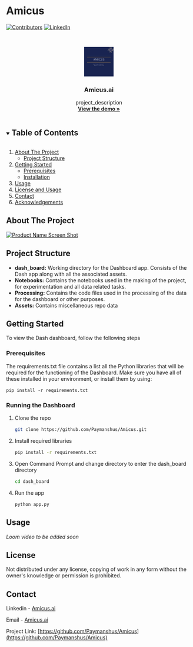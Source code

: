 # Amicus

[![Contributors][contributors-shield]][contributors-url]
[![LinkedIn][linkedin-shield]][linkedin-url]

<!-- PROJECT LOGO -->
<br />
<p align="center">
  <a href="https://github.com/Paymanshus/Amicus">
    <img src="Assets/amicus.jfif" alt="Logo" width="80" height="80">
  </a>

  <h3 align="center">Amicus.ai</h3>

  <p align="center">
    project_description
    <br />
    <a href="https://github.com/Paymanshus/Amicus"><strong>View the demo »</strong></a>
    <br />
</p>

<!-- TABLE OF CONTENTS -->
<details open="open">
  <summary><h2 style="display: inline-block">Table of Contents</h2></summary>
  <ol>
    <li>
      <a href="#about-the-project">About The Project</a>
      <ul>
        <!-- <li><a href="#built-with">Built With</a></li> -->
        <li><a href="#project-structure">Project Structure</li>
      </ul>
    </li>
    <li>
      <a href="#getting-started">Getting Started</a>
      <ul>
        <li><a href="#prerequisites">Prerequisites</a></li>
        <li><a href="#installation">Installation</a></li>
      </ul>
    </li>
    <li><a href="#usage">Usage</a></li>
    <!-- <li><a href="#roadmap">Roadmap</a></li>     -->
    <li><a href="#license">License and Usage</a></li>
    <li><a href="#contact">Contact</a></li>
    <li><a href="#acknowledgements">Acknowledgements</a></li>
  </ol>
</details>

<!-- ABOUT THE PROJECT -->

## About The Project

[![Product Name Screen Shot][product-screenshot]](https://example.com)

<!-- ### Built With

-
- []() -->

## Project Structure

- **dash_board:** Working directory for the Dashboard app. Consists of the Dash app along with all the associated assets.
- **Notebooks:** Contains the notebooks used in the making of the project, for experimentation and all data related tasks.
- **Processing:** Contains the code files used in the processing of the data for the dashboard or other purposes.
- **Assets:** Contains miscellaneous repo data
<!-- GETTING STARTED -->

## Getting Started

To view the Dash dashboard, follow the following steps

### Prerequisites

The requirements.txt file contains a list all the Python libraries that will be required for the functioning of the Dashboard. Make sure you have all of these installed in your environment, or install them by using:

```
pip install -r requirements.txt
```

### Running the Dashboard

1. Clone the repo
   ```sh
   git clone https://github.com/Paymanshus/Amicus.git
   ```
2. Install required libraries
   ```sh
   pip install -r requirements.txt
   ```
3. Open Command Prompt and change directory to enter the dash_board directory
   ```sh
   cd dash_board
   ```
4. Run the app
   ```
   python app.py
   ```

<!-- USAGE EXAMPLES -->

## Usage

_Loom video to be added soon_

<!-- _For more examples, please refer to the [Documentation](https://example.com)_ -->

<!-- ROADMAP -->

<!-- ## Roadmap

See the [open issues](https://github.com/Paymanshus/Amicus/issues) for a list of proposed features (and known issues). -->

<!-- LICENSE -->

## License

Not distributed under any license, copying of work in any form without the owner's knowledge or permission is prohibited.

<!-- CONTACT -->

## Contact

Linkedin - [Amicus.ai](https://www.linkedin.com/company/amicus-ai)

Email - [Amicus.ai](https://www.linkedin.com/company/amicus-ai)

Project Link: [https://github.com/Paymanshus/Amicus](https://github.com/Paymanshus/Amicus)

<!-- ACKNOWLEDGEMENTS -->

<!-- ## Acknowledgements

- []()
- []()
- []() -->

<!-- MARKDOWN LINKS & IMAGES -->
<!-- https://www.markdownguide.org/basic-syntax/#reference-style-links -->

[contributors-shield]: https://img.shields.io/github/contributors/Paymanshus/repo.svg?style=for-the-badge
[contributors-url]: https://github.com/Paymanshus/Amicus/graphs/contributors
[forks-shield]: https://img.shields.io/github/forks/Paymanshus/repo.svg?style=for-the-badge
[forks-url]: https://github.com/Paymanshus/repo/network/members
[stars-shield]: https://img.shields.io/github/stars/Paymanshus/repo.svg?style=for-the-badge
[stars-url]: https://github.com/Paymanshus/repo/stargazers
[issues-shield]: https://img.shields.io/github/issues/Paymanshus/repo.svg?style=for-the-badge
[issues-url]: https://github.com/Paymanshus/repo/issues
[license-shield]: https://img.shields.io/github/license/Paymanshus/repo.svg?style=for-the-badge
[license-url]: https://github.com/Paymanshus/repo/blob/master/LICENSE.txt
[linkedin-shield]: https://img.shields.io/badge/-LinkedIn-black.svg?style=for-the-badge&logo=linkedin&colorB=555
[linkedin-url]: https://www.linkedin.com/company/amicus-ai
[product-screenshot]: Assets/screenshot.png
